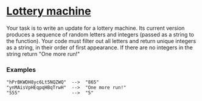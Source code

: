 # [Lottery machine](https://www.codewars.com/kata/5832db03d5bafb7d96000107) #

Your task is to write an update for a lottery machine. Its current version produces a sequence of random letters and integers (passed as a string to the function). Your code must filter out all letters and return unique integers as a string, in their order of first appearance. If there are no integers in the string return "One more run!"

### Examples ###

    "hPrBKWDH8yc6Lt5NQZWQ"  -->  "865"
    "ynMAisVpHEqpqHBqTrwH"  -->  "One more run!"
    "555"                   -->  "5"
